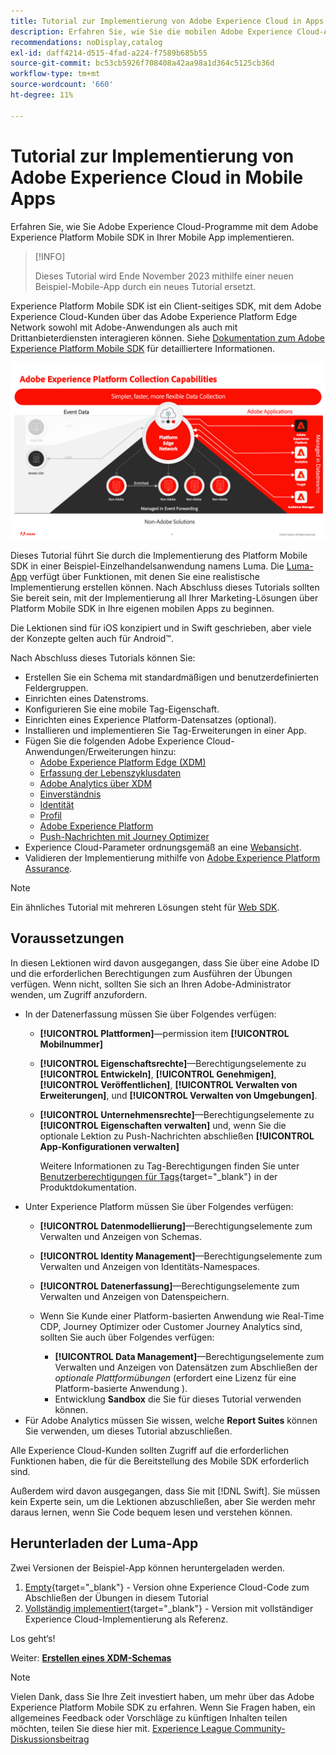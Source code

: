 ```yaml
---
title: Tutorial zur Implementierung von Adobe Experience Cloud in Apps - Überblick
description: Erfahren Sie, wie Sie die mobilen Adobe Experience Cloud-Anwendungen implementieren. Dieses Tutorial führt Sie durch eine Implementierung von Experience Cloud-Anwendungen in einer Swift-Beispielanwendung.
recommendations: noDisplay,catalog
exl-id: daff4214-d515-4fad-a224-f7589b685b55
source-git-commit: bc53cb5926f708408a42aa98a1d364c5125cb36d
workflow-type: tm+mt
source-wordcount: '660'
ht-degree: 11%

---
```


# Tutorial zur Implementierung von Adobe Experience Cloud in Mobile Apps

Erfahren Sie, wie Sie Adobe Experience Cloud-Programme mit dem Adobe Experience Platform Mobile SDK in Ihrer Mobile App implementieren.

>[!INFO]
>
> Dieses Tutorial wird Ende November 2023 mithilfe einer neuen Beispiel-Mobile-App durch ein neues Tutorial ersetzt.

Experience Platform Mobile SDK ist ein Client-seitiges SDK, mit dem Adobe Experience Cloud-Kunden über das Adobe Experience Platform Edge Network sowohl mit Adobe-Anwendungen als auch mit Drittanbieterdiensten interagieren können. Siehe [Dokumentation zum Adobe Experience Platform Mobile SDK](https://developer.adobe.com/client-sdks/documentation/) für detailliertere Informationen.

![Build-Einstellungen](assets/data-collection-mobile-sdk.png)


Dieses Tutorial führt Sie durch die Implementierung des Platform Mobile SDK in einer Beispiel-Einzelhandelsanwendung namens Luma. Die [Luma-App](https://github.com/Adobe-Marketing-Cloud/Luma-iOS-Mobile-App) verfügt über Funktionen, mit denen Sie eine realistische Implementierung erstellen können. Nach Abschluss dieses Tutorials sollten Sie bereit sein, mit der Implementierung all Ihrer Marketing-Lösungen über Platform Mobile SDK in Ihre eigenen mobilen Apps zu beginnen.

Die Lektionen sind für iOS konzipiert und in Swift geschrieben, aber viele der Konzepte gelten auch für Android™.

Nach Abschluss dieses Tutorials können Sie:

* Erstellen Sie ein Schema mit standardmäßigen und benutzerdefinierten Feldergruppen.
* Einrichten eines Datenstroms.
* Konfigurieren Sie eine mobile Tag-Eigenschaft.
* Einrichten eines Experience Platform-Datensatzes (optional).
* Installieren und implementieren Sie Tag-Erweiterungen in einer App.
* Fügen Sie die folgenden Adobe Experience Cloud-Anwendungen/Erweiterungen hinzu:
   * [Adobe Experience Platform Edge (XDM)](events.md)
   * [Erfassung der Lebenszyklusdaten](lifecycle-data.md)
   * [Adobe Analytics über XDM](analytics.md)
   * [Einverständnis](consent.md)
   * [Identität](identity.md)
   * [Profil](profile.md)
   * [Adobe Experience Platform](platform.md)
   * [Push-Nachrichten mit Journey Optimizer](journey-optimizer-push.md)
* Experience Cloud-Parameter ordnungsgemäß an eine [Webansicht](web-views.md).
* Validieren der Implementierung mithilfe von [Adobe Experience Platform Assurance](assurance.md).

>[!NOTE]
>
>Ein ähnliches Tutorial mit mehreren Lösungen steht für [Web SDK](../tutorial-web-sdk/overview.md).

## Voraussetzungen

In diesen Lektionen wird davon ausgegangen, dass Sie über eine Adobe ID und die erforderlichen Berechtigungen zum Ausführen der Übungen verfügen. Wenn nicht, sollten Sie sich an Ihren Adobe-Administrator wenden, um Zugriff anzufordern.

* In der Datenerfassung müssen Sie über Folgendes verfügen:
   * **[!UICONTROL Plattformen]**—permission item **[!UICONTROL Mobilnummer]**
   * **[!UICONTROL Eigenschaftsrechte]**—Berechtigungselemente zu **[!UICONTROL Entwickeln]**, **[!UICONTROL Genehmigen]**, **[!UICONTROL Veröffentlichen]**, **[!UICONTROL Verwalten von Erweiterungen]**, und **[!UICONTROL Verwalten von Umgebungen]**.
   * **[!UICONTROL Unternehmensrechte]**—Berechtigungselemente zu **[!UICONTROL Eigenschaften verwalten]** und, wenn Sie die optionale Lektion zu Push-Nachrichten abschließen **[!UICONTROL App-Konfigurationen verwalten]**

     Weitere Informationen zu Tag-Berechtigungen finden Sie unter [Benutzerberechtigungen für Tags](https://experienceleague.adobe.com/docs/experience-platform/tags/admin/user-permissions.html?lang=de){target="_blank"} in der Produktdokumentation.
* Unter Experience Platform müssen Sie über Folgendes verfügen:
   * **[!UICONTROL Datenmodellierung]**—Berechtigungselemente zum Verwalten und Anzeigen von Schemas.
   * **[!UICONTROL Identity Management]**—Berechtigungselemente zum Verwalten und Anzeigen von Identitäts-Namespaces.
   * **[!UICONTROL Datenerfassung]**—Berechtigungselemente zum Verwalten und Anzeigen von Datenspeichern.

   * Wenn Sie Kunde einer Platform-basierten Anwendung wie Real-Time CDP, Journey Optimizer oder Customer Journey Analytics sind, sollten Sie auch über Folgendes verfügen:
      * **[!UICONTROL Data Management]**—Berechtigungselemente zum Verwalten und Anzeigen von Datensätzen zum Abschließen der _optionale Plattformübungen_ (erfordert eine Lizenz für eine Platform-basierte Anwendung ).
      * Entwicklung **Sandbox** die Sie für dieses Tutorial verwenden können.
* Für Adobe Analytics müssen Sie wissen, welche **Report Suites** können Sie verwenden, um dieses Tutorial abzuschließen.

Alle Experience Cloud-Kunden sollten Zugriff auf die erforderlichen Funktionen haben, die für die Bereitstellung des Mobile SDK erforderlich sind.

Außerdem wird davon ausgegangen, dass Sie mit [!DNL Swift]. Sie müssen kein Experte sein, um die Lektionen abzuschließen, aber Sie werden mehr daraus lernen, wenn Sie Code bequem lesen und verstehen können.

## Herunterladen der Luma-App

Zwei Versionen der Beispiel-App können heruntergeladen werden.

1. [Empty](https://github.com/Adobe-Marketing-Cloud/Luma-iOS-Mobile-App){target="_blank"} - Version ohne Experience Cloud-Code zum Abschließen der Übungen in diesem Tutorial
1. [Vollständig implementiert](https://github.com/Adobe-Marketing-Cloud/Luma-iOS-Mobile-App){target="_blank"} - Version mit vollständiger Experience Cloud-Implementierung als Referenz.

Los geht‘s!


Weiter: **[Erstellen eines XDM-Schemas](create-schema.md)**

>[!NOTE]
>
>Vielen Dank, dass Sie Ihre Zeit investiert haben, um mehr über das Adobe Experience Platform Mobile SDK zu erfahren. Wenn Sie Fragen haben, ein allgemeines Feedback oder Vorschläge zu künftigen Inhalten teilen möchten, teilen Sie diese hier mit. [Experience League Community-Diskussionsbeitrag](https://experienceleaguecommunities.adobe.com/t5/adobe-experience-platform-data/tutorial-discussion-implement-adobe-experience-cloud-in-mobile/td-p/443796)